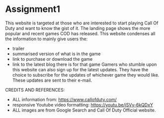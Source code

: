 # Assignment1
This website is targeted at those who are interested to start playing Call Of Duty and want to know the gist of it. The landing page shows the more popular and recent games COD has released.
 This website condenses all the information to mainly give users the:
 - trailer
 - summarised version of what is in the game
 - link to purchase or download the game
 - link to the latest blog there is for that game
Gamers who stumble upon this website can also sign up for the latest updates. They have the choice to subscribe for the updates of whichever game they would like. These updates are sent to their e-mail.

CREDITS AND REFERENCES:<br>
- ALL information from: https://www.callofduty.com/
- responsive Youtube video formatting: https://youtu.be/jSVy-6kQDxY
- ALL images are from Google Search and Call Of Duty Official website. 
